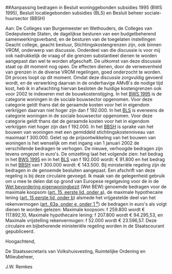 <meta http-equiv='Content-Type' content='text/html; charset=utf-8' />

##Aanpassing bedragen in Besluit woninggebonden subsidies 1995 (BWS 1995), Besluit locatiegebonden subsidies (BLS) en Besluit beheer sociale-huursector (BBSH)

Aan: De Colleges van Burgemeester en Wethouders, de Colleges van Gedeputeerde Staten, de dagelijkse besturen van een budgetbeherend samenwerkingsverband, en de besturen van de toegelaten instellingen Geacht college, geacht bestuur,     Stichtingskostengrenzen zijn, ook binnen VROM, onderwerp van discussie. Onderdeel van die discussie is voor mij ook nadrukkelijk de vraag of die grenzen substantieel dienen te worden aangepast dan wel te worden afgeschaft. De uitkomst van deze discussie staat op dit moment nog open. De effecten dienen, door de verwevenheid van grenzen in de diverse VROM regelingen, goed onderzocht te worden. Dit proces loopt op dit moment. Omdat deze discussie zorgvuldig gevoerd wordt, en de verwerking daarvan in de onderhavige AMvB's de nodige tijd kost, heb ik in afwachting hiervan besloten de huidige kostengrenzen ook voor 2002 te indexeren met de bouwkostenstijging. In het [BWS 1995](../../../../../../../../../../../../AMvB/besluit/woninggebonden/subsidies/1995/BWBR0006950/README.md) is de categorie woningen in de sociale bouwsector opgenomen. Voor deze categorie geldt thans dat de geraamde kosten voor het in eigendom verkrijgen daarvan niet hoger zijn dan f 192.000. In het [BLS](../../../../../../../../../../../../AMvB/besluit/locatiegebonden/subsidies/BWBR0006425/README.md) is eveneens de categorie woningen in de sociale bouwsector opgenomen. Voor deze categorie geldt thans dat de geraamde kosten voor het in eigendom verkrijgen niet hoger zijn dan f 192.000. In het [BBSH](../../../../../../../../../../../../AMvB/besluit/beheer/sociale-huursector/BWBR0005686/README.md) is sprake van het bouwen van woningen met een gemiddeld stichtingskostenniveau van maximaal f 300.000. Gelet op de prijsontwikkeling van het bouwen van woningen is het wenselijk om met ingang van 1 januari 2002 de verschillende bedragen te verhogen. De nieuwe, verhoogde bedragen zijn tevens omgezet in euro's. De omzetting laat het volgende zien: het bedrag in het [BWS 1995](../../../../../../../../../../../../AMvB/besluit/woninggebonden/subsidies/1995/BWBR0006950/README.md) en in het [BLS](../../../../../../../../../../../../AMvB/besluit/locatiegebonden/subsidies/BWBR0006425/README.md) van f 192.000 wordt: € 91.800 en het bedrag in het [BBSH](../../../../../../../../../../../../AMvB/besluit/beheer/sociale-huursector/BWBR0005686/README.md) van f 300.000 wordt: € 143.500. Bij ministeriële regeling zijn de bedragen in de genoemde besluiten aangepast. Een afschrift van deze regeling is bij deze circulaire gevoegd. Ik maak van de gelegenheid gebruik om u mee te delen dat op grond van Europese regelgeving voor de in de [Wet bevordering eigenwoningbezit](../../../../../../../../../../../../wet/wet/bevordering/eigenwoningbezit/BWBR0011919/README.md) (Wet BEW) genoemde bedragen voor de maximale koopsom ([art. 15, eerste lid, onder a](../../../../../../../../../../../../wet/wet/bevordering/eigenwoningbezit/BWBR0011919/README.md)), de maximale hypothecaire lening ([art. 15,eerste lid, onder b](../../../../../../../../../../../../wet/wet/bevordering/eigenwoningbezit/BWBR0011919/README.md)) alsmede het vrijgestelde deel van het rekenvermogen ([art. 63a, onder e, onder 1 <sup>e</sup>](../../../../../../../../../../../../wet/wet/bevordering/eigenwoningbezit/BWBR0011919/README.md)) de bedragen in euro's als volgt dienen te worden gelezen: Maximale koopsom: f 259.800 wordt € 117.892,10, Maximale hypothecaire lening: f 207.800 wordt € 94.295,53, en Maximale vrijstelling rekenvermogen: f 52.000 wordt € 23.596,57. Deze circulaire en bijbehorende ministeriële regeling worden in de Staatscourant gepubliceerd.     

Hoogachtend, 

De 
Staatssecretaris van Volkshuisvesting, Ruimtelijke Ordening en Milieubeheer, 

J.W. Remkes      
